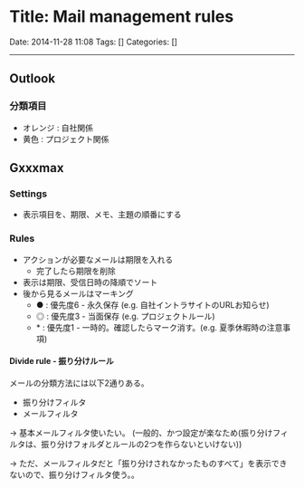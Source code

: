 # Title: Mail management rules

Date: 2014-11-28 11:08
Tags: []
Categories: []

<!-- toc -->

---

## Outlook

### 分類項目

- オレンジ : 自社関係
- 黄色 : プロジェクト関係

## Gxxxmax

### Settings

- 表示項目を、期限、メモ、主題の順番にする

### Rules

- アクションが必要なメールは期限を入れる
    - 完了したら期限を削除
- 表示は期限、受信日時の降順でソート
- 後から見るメールはマーキング
    - ● : 優先度6 - 永久保存 (e.g. 自社イントラサイトのURLお知らせ)
    - ◎ : 優先度3 - 当面保存 (e.g. プロジェクトルール)
    - \*  : 優先度1 - 一時的。確認したらマーク消す。(e.g. 夏季休暇時の注意事項)

#### Divide rule - 振り分けルール

メールの分類方法には以下2通りある。

- 振り分けフィルタ
- メールフィルタ

-> 基本メールフィルタ使いたい。 (一般的、かつ設定が楽なため(振り分けフィルタは、振り分けフォルダとルールの2つを作らないといけない))

-> ただ、メールフィルタだと「振り分けされなかったものすべて」を表示できないので、振り分けフィルタ使う。。

